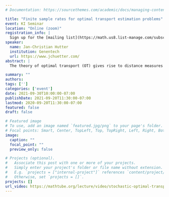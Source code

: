 ```yaml
---
# Documentation: https://sourcethemes.com/academic/docs/managing-content/

title: "Finite sample rates for optimal transport estimation problems"
event: KI Seminar
location: "Online (zoom)"
registration_info: |
  Sign up for the [mailing list](https://math.us8.list-manage.com/subscribe/post?u=c9cc3beec9fa57d7299ac161c&id=845fe9abdc) to receive the connection details
speaker:
  name: Jan-Christian Hutter
  institution: Genentech
  url: https://www.jchuetter.com/
abstract: |
  The theory of optimal transport (OT) gives rise to distance measures between probability distributions that take the geometry of the underlying space into account. OT is often used in the analysis of point cloud data, for example in domain adaptation problems, computer graphics, and trajectory analysis of single-cell RNA-Seq data. However, from a statistical perspective, straight-forward plug-in estimators for OT distances and couplings suffer from the curse of dimensionality in high dimensions. One way of alleviating this problem is to employ regularized statistical procedures, either by changing the transport objective or exploiting additional structure in the underlying probability distributions or ground truth couplings. In this talk, I will outline the problem and give an overview of recent solution approaches, in particular those employing entropically regularized optimal transport or imposing smoothness assumptions on the ground truth transport map.

summary: ""
authors: 
tags: ['']
categories: ['event']
date: 2021-09-30T10:00:00-07:00
publishDate: 2021-09-20T11:30:00-07:00
lastmod: 2020-09-20T11:30:00-07:00
featured: false
draft: false

# Featured image
# To use, add an image named `featured.jpg/png` to your page's folder.
# Focal points: Smart, Center, TopLeft, Top, TopRight, Left, Right, BottomLeft, Bottom, BottomRight.
image:
  caption: ""
  focal_point: ""
  preview_only: false

# Projects (optional).
#   Associate this post with one or more of your projects.
#   Simply enter your project's folder or file name without extension.
#   E.g. `projects = ["internal-project"]` references `content/project/deep-learning/index.md`.
#   Otherwise, set `projects = []`.
projects: []
url_video: https://mathtube.org/lecture/video/stochastic-optimal-transport-control-theory-and-pdes
---
```

